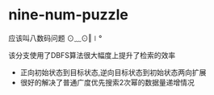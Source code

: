 # nine-num-puzzle
应该叫八数码问题 ⊙﹏⊙‖∣°

该分支使用了DBFS算法很大幅度上提升了检索的效率

* 正向初始状态到目标状态,逆向目标状态到初始状态两向扩展
* 很好的解决了普通广度优先搜索2次幂的数据量递增情况